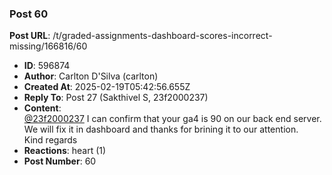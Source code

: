 ### Post 60
**Post URL**: /t/graded-assignments-dashboard-scores-incorrect-missing/166816/60
- **ID**: 596874
- **Author**: Carlton D'Silva (carlton)
- **Created At**: 2025-02-19T05:42:56.655Z
- **Reply To**: Post 27 (Sakthivel S, 23f2000237)
- **Content**:  
  <a class="mention" href="/u/23f2000237">@23f2000237</a> I can confirm that your ga4 is 90 on our back end server. We will fix it in dashboard and thanks for brining it to our attention.<br>
Kind regards
- **Reactions**: heart (1)
- **Post Number**: 60

